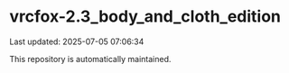 # vrcfox-2.3_body_and_cloth_edition

Last updated: 2025-07-05 07:06:34

This repository is automatically maintained.
